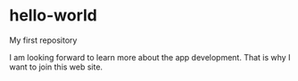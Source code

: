 # hello-world
My first repository


I am looking forward to learn more about the app development. That is why I want to join this web site. 
